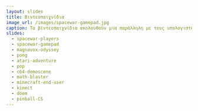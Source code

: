 ```yaml
---
layout: slides
title: Βιντεοπαιχνίδια 
image_url: /images/spacewar-gamepad.jpg
caption: Τα βίντεοπαιχνίδια ακολουθούν μια παράλληλη με τους υπολογιστές γραφείου διαδρομή, με διαφορετικά είδη γραφικών και συσκευών εισόδου, καθώς και άλλες μεταφορές για την αλληλεπίδραση με τον χρήστη. 
slides:
  - spacewar-players
  - spacewar-gamepad
  - magnavox-odyssey
  - pong
  - atari-adventure
  - pop
  - c64-demoscene
  - math-blaster
  - minecraft-end-user
  - kinect
  - doom
  - pinball-CS
---
```

